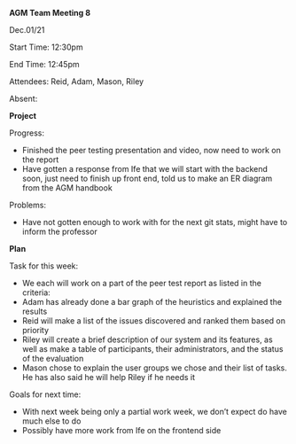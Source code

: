 ﻿**AGM Team Meeting 8**

Dec.01/21

Start Time: 12:30pm

End Time: 12:45pm 

Attendees: Reid, Adam, Mason, Riley

Absent: 

**Project**

Progress:

- Finished the peer testing presentation and video, now need to work on the report
- Have gotten a response from Ife that we will start with the backend soon, just need to finish up front end, told us to make an ER diagram from the AGM handbook

Problems:

- Have not gotten enough to work with for the next git stats, might have to inform the professor

**Plan**

Task for this week:

- We each will work on a part of the peer test report as listed in the criteria:
- Adam has already done a bar graph of the heuristics and explained the results
- Reid will make a list of the issues discovered and ranked them based on priority
- Riley will create a brief description of our system and its features, as well as make a table of participants, their administrators, and the status of the evaluation 
- Mason chose to explain the user groups we chose and their list of tasks. He has also said he will help Riley if he needs it

Goals for next time:

- With next week being only a partial work week, we don’t expect do have much else to do
- Possibly have more work from Ife on the frontend side

